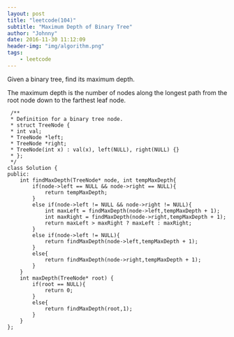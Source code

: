 ```yaml
---
layout: post
title: "leetcode(104)"
subtitle: "Maximum Depth of Binary Tree"
author: "Johnny"
date: 2016-11-30 11:12:09
header-img: "img/algorithm.png"
tags: 
    - leetcode
---
```



Given a binary tree, find its maximum depth.

The maximum depth is the number of nodes along the longest path from the root node down to the farthest leaf node.

     /**
     * Definition for a binary tree node.
     * struct TreeNode {
     * int val;
     * TreeNode *left;
     * TreeNode *right;
     * TreeNode(int x) : val(x), left(NULL), right(NULL) {}
     * };
     */
    class Solution {
    public:
    	int findMaxDepth(TreeNode* node, int tempMaxDepth{
    		if(node->left == NULL && node->right == NULL){
    			return tempMaxDepth;
    	 	}
    		else if(node->left != NULL && node->right != NULL){
    			int maxLeft = findMaxDepth(node->left,tempMaxDepth + 1);
    			int maxRight = findMaxDepth(node->right,tempMaxDepth + 1);
    			return maxLeft > maxRight ? maxLeft : maxRight;
    		}
    		else if(node->left != NULL){
    			return findMaxDepth(node->left,tempMaxDepth + 1);
    		}
    		else{
    			return findMaxDepth(node->right,tempMaxDepth + 1);
    		}
    	}
	    int maxDepth(TreeNode* root) {
	    	if(root == NULL){
	    		return 0;
	    	}
	    	else{
	    		return findMaxDepth(root,1);  
	    	}
	    }
    };

